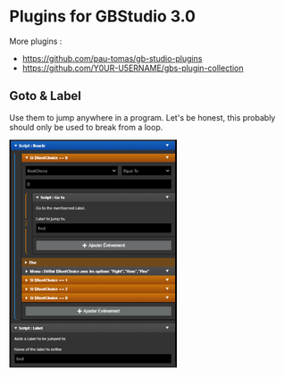 # Plugins for GBStudio 3.0

More plugins :

- https://github.com/pau-tomas/gb-studio-plugins
- https://github.com/Y0UR-U5ERNAME/gbs-plugin-collection

## Goto & Label 

Use them to jump anywhere in a program. Let's be honest, this probably should only be used to break from a loop.

<img width="300" alt="goto-label" src="screenshots/goto-label.png"/>
